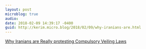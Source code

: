 ```yaml
---
layout: post
microblog: true
audio: 
date: 2018-02-09 14:39:17 -0400
guid: http://kerim.micro.blog/2018/02/09/why-iranians-are.html
---
```

[Why Iranians are Really protesting Compulsory Veiling Laws](https://www.juancole.com/2018/02/iranians-protesting-compulsory.html)
